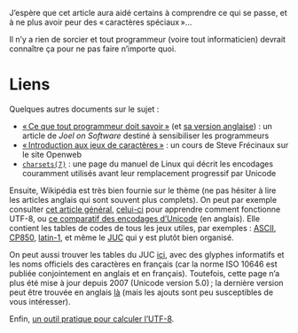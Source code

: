 J’espère que cet article aura aidé certains à comprendre ce qui se passe, et à
ne plus avoir peur des « caractères spéciaux »…

Il n’y a rien de sorcier et tout programmeur (voire tout informaticien) devrait
connaître ça pour ne pas faire n’importe quoi.

# Liens

Quelques autres documents sur le sujet :

-   [« Ce que tout programmeur doit savoir »][joel-fr] (et [sa version
    anglaise][joel-en]) : un article de *Joel on Software* destiné à
    sensibiliser les programmeurs
-   [« Introduction aux jeux de caractères »][openweb] : un cours de Steve
    Frécinaux sur le site Openweb
-   [`charsets(7)`][man-charsets] : une page du manuel de Linux qui décrit les
    encodages couramment utilisés avant leur remplacement progressif par Unicode

Ensuite, Wikipédia est très bien fournie sur le thème (ne pas hésiter à lire les
articles anglais qui sont souvent plus complets). On peut par exemple consulter
[cet article général][wiki-codage], [celui-ci][UTF-8] pour apprendre comment
fonctionne UTF-8, ou [ce comparatif des encodages d’Unicode][wiki-comparatif]
(en anglais). Elle contient les tables de codes de tous les jeux utiles, par
exemples : [ASCII][], [CP850][], [latin-1][], et même le [JUC][] qui y est
plutôt bien organisé.

On peut aussi trouver les tables du JUC [ici][Unicode-JUC-fr], avec des glyphes
informatifs et les noms officiels des caractères en français (car la norme
ISO 10646 est publiée conjointement en anglais et en français). Toutefois,
cette page n’a plus été mise à jour depuis 2007 (Unicode version 5.0) ; la
dernière version peut être trouvée en anglais [là][Unicode-JUC-en] (mais les
ajouts sont peu susceptibles de vous intéresser).

Enfin, [un outil pratique pour calculer l’UTF-8][outil-utf8].

[joel-fr]: http://french.joelonsoftware.com/Articles/Unicode.html
[joel-en]: http://joelonsoftware.com/Articles/Unicode.html
[openweb]: http://openweb.eu.org/articles/jeux_caracteres
[man-charsets]: http://man7.org/linux/man-pages/man7/charsets.7.html

[wiki-codage]:     https://fr.wikipedia.org/wiki/Codage_des_caractères
[wiki-comparatif]: https://en.wikipedia.org/wiki/Comparison_of_Unicode_encodings

[ASCII]:   https://fr.wikipedia.org/wiki/ASCII
[CP850]:   https://fr.wikipedia.org/wiki/CP850
[latin-1]: https://fr.wikipedia.org/wiki/latin-1
[UTF-8]:   https://fr.wikipedia.org/wiki/UTF-8
[JUC]:     https://fr.wikipedia.org/wiki/Table_des_caractères_Unicode

[Unicode-JUC-fr]: http://www.unicode.org/fr/charts/
[Unicode-JUC-en]: http://www.unicode.org/charts/

[outil-utf8]: http://www.ltg.ed.ac.uk/~richard/utf-8.cgi
